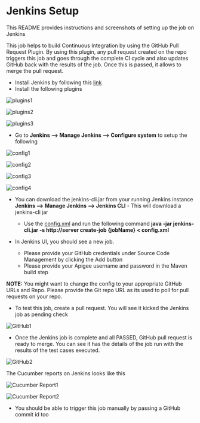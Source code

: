 # Jenkins Setup

This README provides instructions and screenshots of setting up the job on Jenkins

This job helps to build Continuous Integration by using the GitHub Pull Request Plugin. By using this plugin, any pull request created on the repo triggers this job and goes through the complete CI cycle and also updates GitHub back with the results of the job. Once this is passed, it allows to merge the pull request.

- Install Jenkins by following this [link](https://jenkins-ci.org)
- Install the following plugins 

![plugins1](https://github.com/ssvaidyanathan/api-ci-tools/blob/cricket-app/jenkins-setup/plugins1.png)

![plugins2](https://github.com/ssvaidyanathan/api-ci-tools/blob/cricket-app/jenkins-setup/plugins2.png)

![plugins3](https://github.com/ssvaidyanathan/api-ci-tools/blob/cricket-app/jenkins-setup/plugins3.png)

- Go to **Jenkins --> Manage Jenkins --> Configure system** to setup the following

![config1](https://github.com/ssvaidyanathan/api-ci-tools/blob/cricket-app/jenkins-setup/config1.png)

![config2](https://github.com/ssvaidyanathan/api-ci-tools/blob/cricket-app/jenkins-setup/config2.png)

![config3](https://github.com/ssvaidyanathan/api-ci-tools/blob/cricket-app/jenkins-setup/config3.png)

![config4](https://github.com/ssvaidyanathan/api-ci-tools/blob/cricket-app/jenkins-setup/config4.png)

- You can download the jenkins-cli.jar from your running Jenkins instance
    **Jenkins --> Manage Jenkins --> Jenkins CLI** - This will download a jenkins-cli jar
    - Use the [config.xml](https://github.com/ssvaidyanathan/api-ci-tools/blob/cricket-app/jenkins-setup/config.xml) and run the following command **java -jar jenkins-cli.jar -s http://server create-job {jobName} < config.xml**

- In Jenkins UI, you should see a new job. 
    - Please provide your GitHub credentials under Source Code Management by clicking the Add button
    - Please provide your Apigee username and password in the Maven build step

**NOTE:** You might want to change the config to your appropriate GitHub URLs and Repo. Please provide the Git repo URL as its used to poll for pull requests on your repo.

- To test this job, create a pull request. You will see it kicked the Jenkins job as pending check

![GitHub1](https://github.com/ssvaidyanathan/api-ci-tools/blob/cricket-app/jenkins-setup/GitHub-screenshot1.png)

- Once the Jenkins job is complete and all PASSED, GitHub pull request is ready to merge. You can see it has the details of the job run with the results of the test cases executed.

![GitHub2](https://github.com/ssvaidyanathan/api-ci-tools/blob/cricket-app/jenkins-setup/GitHub-screenshot2.png)

The Cucumber reports on Jenkins looks like this

![Cucumber Report1](https://github.com/ssvaidyanathan/api-ci-tools/blob/cricket-app/jenkins-setup/CucumberReport1.png)

![Cucumber Report2](https://github.com/ssvaidyanathan/api-ci-tools/blob/cricket-app/jenkins-setup/CucumberReport2.png)


- You should be able to trigger this job manually by passing a GitHub commit id too
